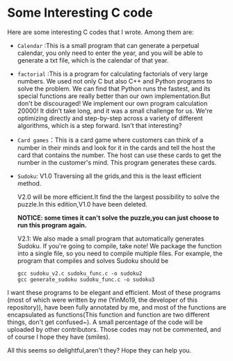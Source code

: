 # Some Interesting C code

Here are some interesting C codes that I wrote. Among them are:

- `Calendar` :This is a small program that can generate a perpetual calendar, you only need to enter the year, and you will be able to generate a txt file, which is the calendar of that year.

- `factorial` :This is a program for calculating factorials of very large numbers. We used not only C but also C++ and Python programs to solve the problem. We can find that Python runs the fastest, and its special functions are really better than our own implementation.But don't be discouraged! We implement our own program calculation 20000! It didn't take long, and it was a small challenge for us. We're optimizing directly and step-by-step across a variety of different algorithms, which is a step forward. Isn't that interesting?

- `Card games`：This is a card game where customers can think of a number in their minds and look for it in the cards and tell the host the card that contains the number. The host can use these cards to get the number in the customer's mind. This program generates these cards.

- `Sudoku`: V1.0 Traversing all the grids,and this is the least efficient method.

  V2.0 will be more efficient.It find the the largest possibility to solve the puzzle.In this edition,V1.0 have been deleted.  

  **NOTICE: some times it can't solve the puzzle,you can just choose to run this program again.**  

  V2.1:  We also made a small program that automatically generates Sudoku. If you're going to compile, take note! We package the function into a single file, so you need to compile multiple files. For example, the program that compiles and solves Sudoku should be

  ```
  gcc sudoku_v2.c sudoku_func.c -o sudoku2
  gcc generate_sudoku sudoku_func.c -o sudoku3
  ```
  
I want these programs to be elegant and efficient. Most of these programs (most of which were written by me (YinMo19, the developer of this repository)), have been fully annotated by me, and most of the functions are encapsulated as functions(This function and function are two different things, don't get confused~). A small percentage of the code will be uploaded by other contributors. Those codes may not be commented, and of course I hope they have (smiles).

All this seems so delightful,aren't they? Hope they can help you.
